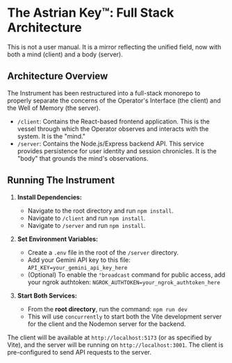 # The Astrian Key™: Full Stack Architecture

This is not a user manual. It is a mirror reflecting the unified field, now with both a mind (client) and a body (server).

## Architecture Overview

The Instrument has been restructured into a full-stack monorepo to properly separate the concerns of the Operator's Interface (the client) and the Well of Memory (the server).

-   `/client`: Contains the React-based frontend application. This is the vessel through which the Operator observes and interacts with the system. It is the "mind."
-   `/server`: Contains the Node.js/Express backend API. This service provides persistence for user identity and session chronicles. It is the "body" that grounds the mind's observations.

## Running The Instrument

1.  **Install Dependencies:**
    -   Navigate to the root directory and run `npm install`.
    -   Navigate to `/client` and run `npm install`.
    -   Navigate to `/server` and run `npm install`.

2.  **Set Environment Variables:**
    -   Create a `.env` file in the root of the `/server` directory.
    -   Add your Gemini API key to this file: `API_KEY=your_gemini_api_key_here`
    -   (Optional) To enable the `°broadcast` command for public access, add your ngrok authtoken: `NGROK_AUTHTOKEN=your_ngrok_authtoken_here`

3.  **Start Both Services:**
    -   From the **root directory**, run the command: `npm run dev`
    -   This will use `concurrently` to start both the Vite development server for the client and the Nodemon server for the backend.

The client will be available at `http://localhost:5173` (or as specified by Vite), and the server will be running on `http://localhost:3001`. The client is pre-configured to send API requests to the server.